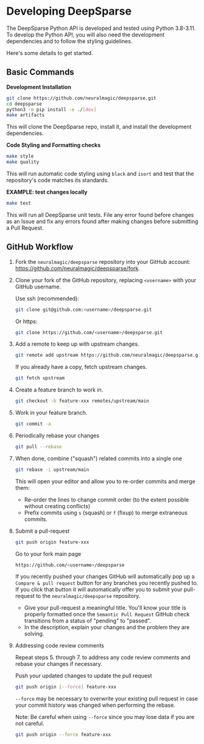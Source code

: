 <!--
Copyright (c) 2021 - present / Neuralmagic, Inc. All Rights Reserved.

Licensed under the Apache License, Version 2.0 (the "License");
you may not use this file except in compliance with the License.
You may obtain a copy of the License at

   http://www.apache.org/licenses/LICENSE-2.0

Unless required by applicable law or agreed to in writing,
software distributed under the License is distributed on an "AS IS" BASIS,
WITHOUT WARRANTIES OR CONDITIONS OF ANY KIND, either express or implied.
See the License for the specific language governing permissions and
limitations under the License.
-->

# Developing DeepSparse

The DeepSparse Python API is developed and tested using Python 3.8-3.11.
To develop the Python API, you will also need the development dependencies and to follow the styling guidelines.

Here's some details to get started.

## Basic Commands

**Development Installation**

```bash
git clone https://github.com/neuralmagic/deepsparse.git
cd deepsparse
python3 -m pip install -e ./[dev]
make artifacts
```

This will clone the DeepSparse repo, install it, and install the development dependencies.

**Code Styling and Formatting checks**

```bash
make style
make quality
```

This will run automatic code styling using `black` and `isort` and test that the
repository's code matches its standards.

**EXAMPLE: test changes locally**

```bash
make test
```

This will run all DeepSparse unit tests.
File any error found before changes as an Issue and fix any errors found after making changes before submitting a Pull Request.

## GitHub Workflow

1. Fork the `neuralmagic/deepsparse` repository into your GitHub account: https://github.com/neuralmagic/deepsparse/fork.

2. Clone your fork of the GitHub repository, replacing `<username>` with your GitHub username.

   Use ssh (recommended):

   ```bash
   git clone git@github.com:<username>/deepsparse.git
   ```

   Or https:

   ```bash
   git clone https://github.com/<username>/deepsparse.git
   ```

3. Add a remote to keep up with upstream changes.

   ```bash
   git remote add upstream https://github.com/neuralmagic/deepsparse.git
   ```

   If you already have a copy, fetch upstream changes.

   ```bash
   git fetch upstream
   ```

4. Create a feature branch to work in.

   ```bash
   git checkout -b feature-xxx remotes/upstream/main
   ```

5. Work in your feature branch.

   ```bash
   git commit -a
   ```

6. Periodically rebase your changes

   ```bash
   git pull --rebase
   ```

7. When done, combine ("squash") related commits into a single one

   ```bash
   git rebase -i upstream/main
   ```

   This will open your editor and allow you to re-order commits and merge them:
   - Re-order the lines to change commit order (to the extent possible without creating conflicts)
   - Prefix commits using `s` (squash) or `f` (fixup) to merge extraneous commits.

8. Submit a pull-request

   ```bash
   git push origin feature-xxx
   ```

   Go to your fork main page

   ```bash
   https://github.com/<username>/deepsparse
   ```

   If you recently pushed your changes GitHub will automatically pop up a `Compare & pull request` button for any branches you recently pushed to. If you click that button it will automatically offer you to submit your pull-request to the `neuralmagic/deepsparse` repository.

   - Give your pull-request a meaningful title.
     You'll know your title is properly formatted once the `Semantic Pull Request` GitHub check
     transitions from a status of "pending" to "passed".
   - In the description, explain your changes and the problem they are solving.

9. Addressing code review comments

   Repeat steps 5. through 7. to address any code review comments and rebase your changes if necessary.

   Push your updated changes to update the pull request

   ```bash
   git push origin [--force] feature-xxx
   ```

   `--force` may be necessary to overwrite your existing pull request in case your
  commit history was changed when performing the rebase.

   Note: Be careful when using `--force` since you may lose data if you are not careful.

   ```bash
   git push origin --force feature-xxx
   ```
